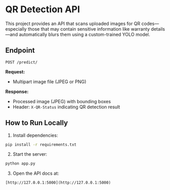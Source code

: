 # QR Detection API

This project provides an API that scans uploaded images for QR codes—especially those that may contain sensitive information like warranty details—and automatically blurs them using a custom-trained YOLO model.

## Endpoint

`POST /predict/`

**Request:**  
- Multipart image file (JPEG or PNG)

**Response:**  
- Processed image (JPEG) with bounding boxes
- Header: `X-QR-Status` indicating QR detection result

## How to Run Locally

1. Install dependencies:

```bash
pip install -r requirements.txt
````

2. Start the server:

```bash
python app.py
```

3. Open the API docs at:

```
[http://127.0.0.1:5000](http://127.0.0.1:5000)
```
